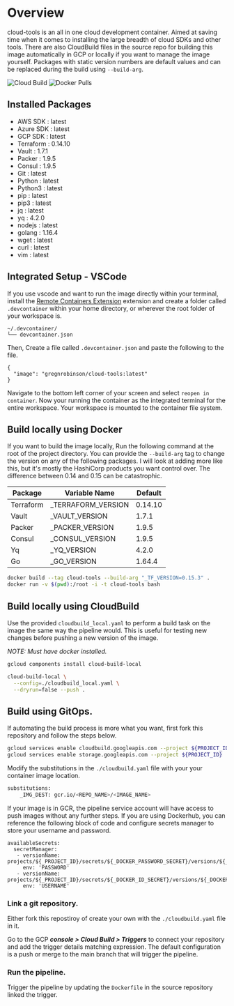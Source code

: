 # Overview

cloud-tools is an all in one cloud development container. Aimed at saving time when it comes to installing the large breadth of cloud SDKs and other tools. There are also CloudBuild files in the source repo for building this image automatically in GCP or locally if you want to manage the image yourself. Packages with static version numbers are default values and can be replaced during the build using `--build-arg`.

![Cloud Build](https://storage.googleapis.com/phronesis-310405-badges/builds/cloud-tools/branches/main.svg) ![Docker Pulls](https://img.shields.io/docker/pulls/gregnrobinson/cloud-tools)

## Installed Packages

- AWS SDK : latest
- Azure SDK : latest
- GCP SDK : latest
- Terraform : 0.14.10
- Vault : 1.7.1
- Packer : 1.9.5
- Consul : 1.9.5
- Git : latest
- Python : latest
- Python3 : latest
- pip : latest
- pip3 : latest
- jq : latest
- yq : 4.2.0
- nodejs : latest
- golang : 1.16.4
- wget : latest
- curl : latest
- vim : latest

## Integrated Setup - VSCode
If you use vscode and want to run the image directly within your terminal, install the [Remote Containers Extension](https://marketplace.visualstudio.com/items?itemName=ms-vscode-remote.remote-containers) extension and create a folder called `.devcontainer` within your home directory, or wherever the root folder of your workspace is.
```
~/.devcontainer/
└── devcontainer.json
```
Then, Create a file called `.devcontainer.json` and paste the following to the file.
```
{
  "image": "gregnrobinson/cloud-tools:latest"
}
```
Navigate to the bottom left corner of your screen and select `reopen in container`. Now your running the container as the integrated terminal for the entire workspace. Your workspace is mounted to the container file system.

## Build locally using Docker

If you want to build the image locally, Run the following command at the root of the project directory. You can provide the `--build-arg` tag to change the version on any of the following packages. I will look at adding more like this, but it's mostly the HashiCorp products you want control over. The difference between 0.14 and 0.15 can be catastrophic. 

|Package|Variable Name|Default|
|---|---|-----|
|Terraform|_TERRAFORM_VERSION|0.14.10|
|Vault|_VAULT_VERSION|1.7.1|
|Packer|_PACKER_VERSION|1.9.5|
|Consul|_CONSUL_VERSION|1.9.5|
|Yq|_YQ_VERSION|4.2.0|
|Go|_GO_VERSION|1.64.4|

```sh
docker build --tag cloud-tools --build-arg "_TF_VERSION=0.15.3" .
docker run -v $(pwd):/root -i -t cloud-tools bash
```

## Build locally using CloudBuild

Use the provided `cloudbuild_local.yaml` to perform a build task on the image the same way the pipeline would. This is useful for testing new changes before pushing a new version of the image.

*NOTE: Must have docker installed.*

```sh
gcloud components install cloud-build-local

cloud-build-local \
  --config=./cloudbuild_local.yaml \
  --dryrun=false --push .
```

## Build using GitOps.

If automating the build process is more what you want, first fork this repository and follow the steps below.
```sh
gcloud services enable cloudbuild.googleapis.com --project ${PROJECT_ID}
gcloud services enable storage.googleapis.com --project ${PROJECT_ID}
```

Modify the substitutions in the `./cloudbuild.yaml` file with your your container image location.
```sh
substitutions:
    _IMG_DEST: gcr.io/<REPO_NAME>/<IMAGE_NAME>
```

If your image is in GCR, the pipeline service account will have access to push images without any further steps. If you are using Dockerhub, you can reference the following block of code and configure secrets manager to store your username and password.

```
availableSecrets:
  secretManager:
   - versionName: projects/${_PROJECT_ID}/secrets/${_DOCKER_PASSWORD_SECRET}/versions/${_DOCKER_PASSWORD_SECRET_VERSION}
     env: 'PASSWORD'
   - versionName: projects/${_PROJECT_ID}/secrets/${_DOCKER_ID_SECRET}/versions/${_DOCKER_ID_SECRET_VERSION}
     env: 'USERNAME'
```

### Link a git repository.

Either fork this repostiroy of create your own with the `./cloudbuild.yaml` file in it.

Go to the GCP ***console > Cloud Build > Triggers*** to connect your repository and add the trigger details matching expression. The default configuration is a push or merge to the main branch that will trigger the pipeline.

### Run the pipeline.

Trigger the pipeline by updating the `Dockerfile` in the source repository linked the trigger.

